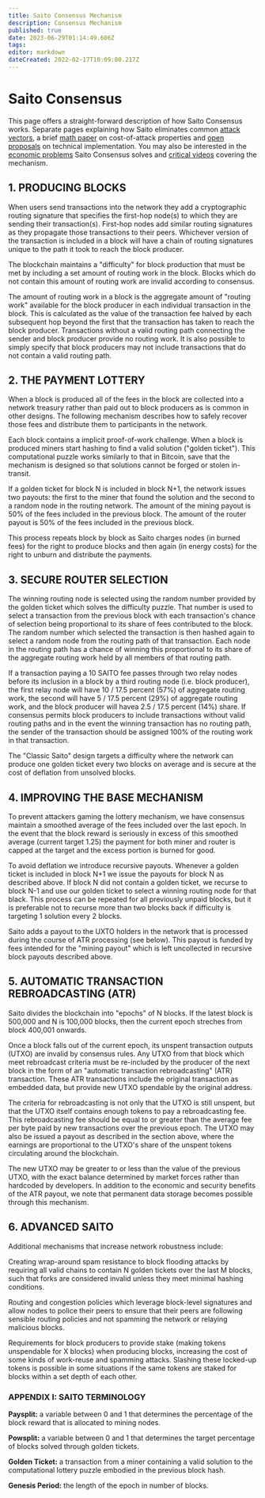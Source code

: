 ```yaml
---
title: Saito Consensus Mechanism
description: Consensus Mechanism
published: true
date: 2023-06-29T01:14:49.606Z
tags: 
editor: markdown
dateCreated: 2022-02-17T10:09:00.217Z
---
```


# Saito Consensus

This page offers a straight-forward description of how Saito Consensus works. Separate pages explaining how Saito eliminates common [attack vectors](/consensus/attack-vectors), a brief [math paper](/consensus/math) on cost-of-attack properties and [open proposals](/consensus/proposals) on technical implementation. You may also be interested in the [economic problems](/consensus/economics) Saito Consensus solves and [critical videos](/consensus/videos) covering the mechanism.

## 1. PRODUCING BLOCKS

When users send transactions into the network they add a cryptographic routing signature that specifies the first-hop node(s) to which they are sending their transaction(s). First-hop nodes add similar routing signatures as they propagate those transactions to their peers. Whichever version of the transaction is included in a block will have a chain of routing signatures unique to the path it took to reach the block producer.

The blockchain maintains a "difficulty" for block production that must be met by including a set amount of routing work in the block. Blocks which do not contain this amount of routing work are invalid according to consensus.

The amount of routing work in a block is the aggregate amount of "routing work" available for the block producer in each individual transaction in the block. This is calculated as the value of the transaction fee halved by each subsequent hop beyond the first that the transaction has taken to reach the block producer. Transactions without a valid routing path connecting the sender and block producer provide no routing work. It is also possible to simply specify that block producers may not include transactions that do not contain a valid routing path.

## 2. THE PAYMENT LOTTERY

When a block is produced all of the fees in the block are collected into a network treasury rather than paid out to block producers as is common in other designs. The following mechanism describes how to safely recover those fees and distribute them to participants in the network.

Each block contains a implicit proof-of-work challenge. When a block is produced miners start hashing to find a valid solution ("golden ticket"). This computational puzzle works similarly to that in Bitcoin, save that the mechanism is designed so that solutions cannot be forged or stolen in-transit.

If a golden ticket for block N is included in block N+1, the network issues two payouts: the first to the miner that found the solution and the second to a random node in the routing network. The amount of the mining payout is 50% of the fees included in the previous block. The amount of the router payout is 50% of the fees included in the previous block.

This process repeats block by block as Saito charges nodes (in burned fees) for the right to produce blocks and then again (in energy costs) for the right to unburn and distribute the payments.

## 3. SECURE ROUTER SELECTION

The winning routing node is selected using the random number provided by the golden ticket which solves the difficulty puzzle. That number is used to select a transaction from the previous block with each transaction's chance of selection being proportional to its share of fees contributed to the block. The random number which selected the transaction is then hashed again to select a random node from the routing path of that transaction. Each node in the routing path has a chance of winning this proportional to its share of the aggregate routing work held by all members of that routing path.

If a transaction paying a 10 SAITO fee passes through two relay nodes before its inclusion in a block by a third routing node (i.e. block producer), the first relay node will have 10 / 17.5 percent (57%) of aggregate routing work, the second will have 5 / 17.5 percent (29%) of aggregate routing work, and the block producer will havea  2.5 / 17.5 percent (14%) share. If consensus permits block producers to include transactions without valid routing paths and in the event the winning transaction has no routing path, the sender of the transaction should be assigned 100% of the routing work in that transaction.

The "Classic Saito" design targets a difficulty where the network can produce one golden ticket every two blocks on average and is secure at the cost of deflation from unsolved blocks.


## 4. IMPROVING THE BASE MECHANISM

To prevent attackers gaming the lottery mechanism, we have consensus maintain a smoothed average of the fees included over the last epoch. In the event that the block reward is seriously in excess of this smoothed average (current target 1.25) the payment for both miner and router is capped at the target and the excess portion is burned for good.

To avoid deflation we introduce recursive payouts. Whenever a golden ticket is included in block N+1 we issue the payouts for block N as described above. If block N did not contain a golden ticket, we recurse to block N-1 and use our golden ticket to select a winning routing node for that black. This process can be repeated for all previously unpaid blocks, but it is preferable not to recurse more than two blocks back if difficulty is targeting 1 solution every 2 blocks.

Saito adds a payout to the UXTO holders in the network that is processed during the course of ATR processing (see below). This payout is funded by fees intended for the "mining payout" which is left uncollected in recursive block payouts described above.

## 5. AUTOMATIC TRANSACTION REBROADCASTING (ATR)

Saito divides the blockchain into "epochs" of N blocks. If the latest block is 500,000 and N is 100,000 blocks, then the current epoch streches from block 400,001 onwards.

Once a block falls out of the current epoch, its unspent transaction outputs (UTXO) are invalid by consensus rules. Any UTXO from that block which meet rebroadcast criteria must be re-included by the producer of the next block in the form of an "automatic transaction rebroadcasting" (ATR) transaction. These ATR transactions include the original transaction as embedded data, but provide new UTXO spendable by the original address.

The criteria for rebroadcasting is not only that the UTXO is still unspent, but that the UTXO itself contains enough tokens to pay a rebroadcasting fee. This rebroadcasting fee should be equal to or greater than the average fee per byte paid by new transactions over the previous epoch. The UTXO may also be issued a payout as described in the section above, where the earnings are proportional to the UTXO's share of the unspent tokens circulating around the blockchain.

The new UTXO may be greater to or less than the value of the previous UTXO, with the exact balance determined by market forces rather than hardcoded by developers. In addition to the economic and security benefits of the ATR payout, we note that permanent data storage becomes possible through this mechanism.

## 6. ADVANCED SAITO

Additional mechanisms that increase network robustness include: 

Creating wrap-around spam resistance to block flooding attacks by requiring all valid chains to contain N golden tickets over the last M blocks, such that forks are considered invalid unless they meet minimal hashing conditions.

Routing and congestion policies which leverage block-level signatures and allow nodes to police their peers to ensure that their peers are following sensible routing policies and not spamming the network or relaying malicious blocks.

Requirements for block producers to provide stake (making tokens unspendable for X blocks) when producing blocks, increasing the cost of some kinds of work-reuse and spamming attacks. Slashing these locked-up tokens is possible in some situations if the same tokens are staked for blocks within a set depth of each other.


### APPENDIX I: SAITO TERMINOLOGY

**Paysplit:** a variable between 0 and 1 that determines the percentage of the block reward that is allocated to mining nodes.

**Powsplit:** a variable between 0 and 1 that determines the target percentage of blocks solved through golden tickets.

**Golden Ticket:** a transaction from a miner containing a valid solution to the computational lottery puzzle embodied in the previous block hash.

**Genesis Period:** the length of the epoch in number of blocks.




